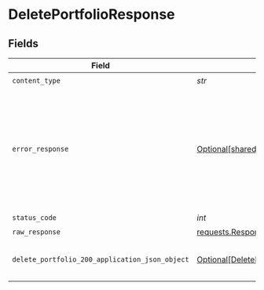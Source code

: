 # DeletePortfolioResponse


## Fields

| Field                                                                                                                                  | Type                                                                                                                                   | Required                                                                                                                               | Description                                                                                                                            |
| -------------------------------------------------------------------------------------------------------------------------------------- | -------------------------------------------------------------------------------------------------------------------------------------- | -------------------------------------------------------------------------------------------------------------------------------------- | -------------------------------------------------------------------------------------------------------------------------------------- |
| `content_type`                                                                                                                         | *str*                                                                                                                                  | :heavy_check_mark:                                                                                                                     | N/A                                                                                                                                    |
| `error_response`                                                                                                                       | [Optional[shared.ErrorResponse]](../../models/shared/errorresponse.md)                                                                 | :heavy_minus_sign:                                                                                                                     | This usually occurs because of a missing or malformed parameter. Check the documentation and the syntax of your request and try again. |
| `status_code`                                                                                                                          | *int*                                                                                                                                  | :heavy_check_mark:                                                                                                                     | N/A                                                                                                                                    |
| `raw_response`                                                                                                                         | [requests.Response](https://requests.readthedocs.io/en/latest/api/#requests.Response)                                                  | :heavy_minus_sign:                                                                                                                     | N/A                                                                                                                                    |
| `delete_portfolio_200_application_json_object`                                                                                         | [Optional[DeletePortfolio200ApplicationJSON]](../../models/operations/deleteportfolio200applicationjson.md)                            | :heavy_minus_sign:                                                                                                                     | Successfully deleted the specified portfolio.                                                                                          |